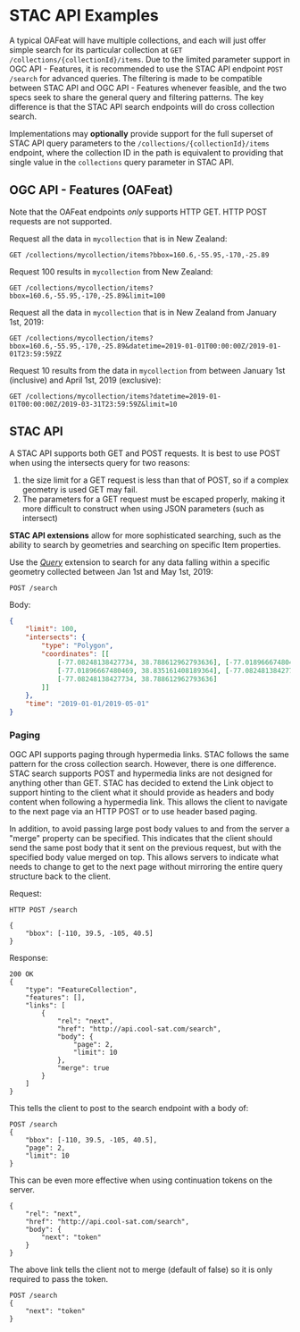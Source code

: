 # STAC API Examples

A typical OAFeat will have multiple collections, and each will just offer simple search for its particular collection at `GET /collections/{collectionId}/items`.
Due to the limited parameter support in OGC API - Features, it is recommended to use the STAC API endpoint `POST /search` for advanced queries.
The filtering is made to be compatible between STAC API and OGC API - Features whenever feasible, and the two specs seek to share the general query and filtering patterns.
The key difference is that the STAC API search endpoints will do cross collection search.

Implementations may **optionally** provide support for the full superset of STAC API query parameters to the `/collections/{collectionId}/items` endpoint,
where the collection ID in the path is equivalent to providing that single value in the `collections` query parameter in STAC API.

## OGC API - Features (OAFeat)

Note that the OAFeat endpoints _only_ supports HTTP GET. HTTP POST requests are not supported.

Request all the data in `mycollection` that is in New Zealand:

```
GET /collections/mycollection/items?bbox=160.6,-55.95,-170,-25.89
```

Request 100 results in `mycollection` from New Zealand:

```
GET /collections/mycollection/items?bbox=160.6,-55.95,-170,-25.89&limit=100
```

Request all the data in `mycollection` that is in New Zealand from January 1st, 2019:

```
GET /collections/mycollection/items?bbox=160.6,-55.95,-170,-25.89&datetime=2019-01-01T00:00:00Z/2019-01-01T23:59:59ZZ
```

Request 10 results from the data in `mycollection` from between January 1st (inclusive) and April 1st, 2019 (exclusive):

```
GET /collections/mycollection/items?datetime=2019-01-01T00:00:00Z/2019-03-31T23:59:59Z&limit=10
```

## STAC API

A STAC API supports both GET and POST requests. It is best to use POST when using the intersects query for two reasons:

1. the size limit for a GET request is less than that of POST, so if a complex geometry is used GET may fail.
2. The parameters for a GET request must be escaped properly, making it more difficult to construct when using JSON parameters (such as intersect)

**STAC API extensions** allow for more sophisticated searching, such as the ability to search by geometries and searching on specific Item properties.

Use the *[Query](extensions/query/README.md)* extension to search for any data falling within a specific geometry collected between Jan 1st and May 1st, 2019:

```
POST /search
```

Body:
```json
{
    "limit": 100,
    "intersects": {
        "type": "Polygon",
        "coordinates": [[
            [-77.08248138427734, 38.788612962793636], [-77.01896667480469, 38.788612962793636],
            [-77.01896667480469, 38.835161408189364], [-77.08248138427734, 38.835161408189364],
            [-77.08248138427734, 38.788612962793636]
        ]]
    },
    "time": "2019-01-01/2019-05-01"
}
```

### Paging

OGC API supports paging through hypermedia links. STAC follows the same pattern for the cross collection search. However, there is one difference. STAC search supports POST and hypermedia links are not designed for anything other than GET. STAC has decided to extend the Link object to support hinting to the client what it should provide as headers and body content when following a hypermedia link. This allows the client to navigate to the next page via an HTTP POST or to use header based paging.

In addition, to avoid passing large post body values to and from the server a "merge" property can be specified. This indicates that the client should send the same post body that it sent on the previous request, but with the specified body value merged on top. This allows servers to indicate what needs to change to get to the next page without mirroring the entire query structure back to the client.

Request:
```
HTTP POST /search

{
    "bbox": [-110, 39.5, -105, 40.5]
}
```

Response:
```
200 OK
{
    "type": "FeatureCollection",
    "features": [],
    "links": [
        {
            "rel": "next",
            "href": "http://api.cool-sat.com/search",
            "body": {
                "page": 2,
                "limit": 10
            },
            "merge": true
        }
    ]
}
```

This tells the client to post to the search endpoint with a body of:
```
POST /search
{
    "bbox": [-110, 39.5, -105, 40.5],
    "page": 2,
    "limit": 10
}
```

This can be even more effective when using continuation tokens on the server.

```
{
    "rel": "next",
    "href": "http://api.cool-sat.com/search",
    "body": {
        "next": "token"
    }
}
```
The above link tells the client not to merge (default of false) so it is only required to pass the token.

```
POST /search
{
    "next": "token"
}
```